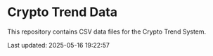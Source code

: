 # Crypto Trend Data

This repository contains CSV data files for the Crypto Trend System.

Last updated: 2025-05-16 19:22:57
